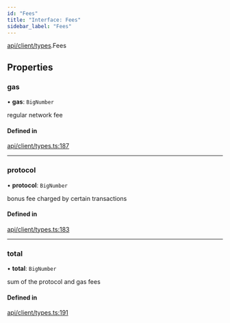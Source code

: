 ```yaml
---
id: "Fees"
title: "Interface: Fees"
sidebar_label: "Fees"
---
```


[api/client/types](../../../../../modules/API/Client/Types/Types.md).Fees

## Properties

### gas

• **gas**: `BigNumber`

regular network fee

#### Defined in

[api/client/types.ts:187](https://github.com/PolymeshAssociation/polymesh-sdk/blob/fedc4714f/src/api/client/types.ts#L187)

___

### protocol

• **protocol**: `BigNumber`

bonus fee charged by certain transactions

#### Defined in

[api/client/types.ts:183](https://github.com/PolymeshAssociation/polymesh-sdk/blob/fedc4714f/src/api/client/types.ts#L183)

___

### total

• **total**: `BigNumber`

sum of the protocol and gas fees

#### Defined in

[api/client/types.ts:191](https://github.com/PolymeshAssociation/polymesh-sdk/blob/fedc4714f/src/api/client/types.ts#L191)
